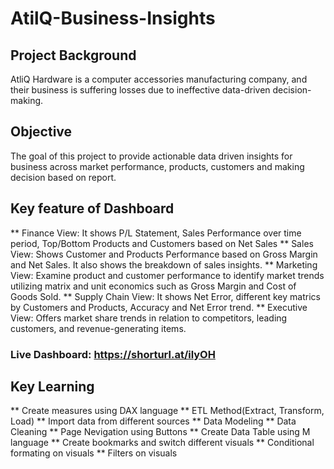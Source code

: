 # AtilQ-Business-Insights

## Project Background
AtliQ Hardware is a computer accessories manufacturing company, and their business is suffering losses due to ineffective data-driven decision-making.

## Objective
The goal of this project to provide actionable data driven insights for business across market performance, products, customers and making decision based on report.

## Key feature of Dashboard
** Finance View: It shows P/L Statement, Sales Performance over time period, Top/Bottom Products and Customers based on Net Sales
** Sales View: Shows Customer and Products Performance based on Gross Margin and Net Sales. It also shows the breakdown of sales insights.
** Marketing View: Examine product and customer performance to identify market trends utilizing matrix and unit economics such as Gross Margin and Cost of Goods Sold.
** Supply Chain View: It shows Net Error, different key matrics by Customers and Products, Accuracy and Net Error trend.
** Executive View: Offers market share trends in relation to competitors, leading customers, and revenue-generating items.

### Live Dashboard: https://shorturl.at/ilyOH

## Key Learning
** Create measures using DAX language
** ETL Method(Extract, Transform, Load)
** Import data from different sources
** Data Modeling
** Data Cleaning
** Page Nevigation using Buttons
** Create Data Table using M language
** Create bookmarks and switch different visuals
** Conditional formating on visuals
** Filters on visuals
